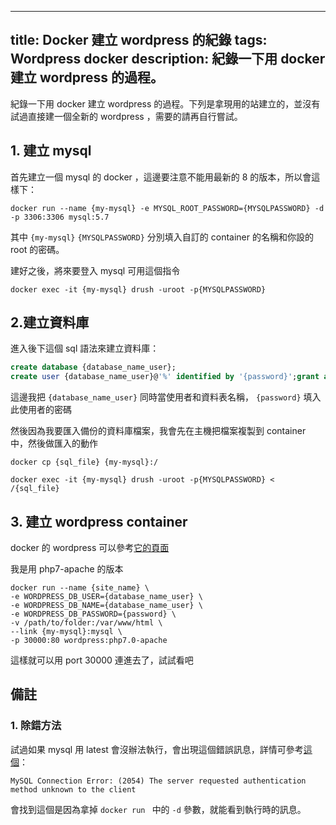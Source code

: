 
---
title: Docker 建立 wordpress 的紀錄
tags: Wordpress docker
description: 紀錄一下用 docker 建立 wordpress 的過程。
---

紀錄一下用 docker 建立 wordpress 的過程。下列是拿現用的站建立的，並沒有試過直接建一個全新的 wordpress ，需要的請再自行嘗試。

## 1. 建立 mysql 

首先建立一個 mysql 的 docker ，這邊要注意不能用最新的 8 的版本，所以會這樣下：

```
docker run --name {my-mysql} -e MYSQL_ROOT_PASSWORD={MYSQLPASSWORD} -d -p 3306:3306 mysql:5.7
```

其中 `{my-mysql}` `{MYSQLPASSWORD}` 分別填入自訂的 container 的名稱和你設的 root 的密碼。

建好之後，將來要登入 mysql 可用這個指令

```
docker exec -it {my-mysql} drush -uroot -p{MYSQLPASSWORD}
```

## 2.建立資料庫

進入後下這個 sql 語法來建立資料庫：

```sql
create database {database_name_user};
create user {database_name_user}@'%' identified by '{password}';grant all privileges on {database_name_user}.* to  {database_name_user}@'%';
```

這邊我把 `{database_name_user}` 同時當使用者和資料表名稱， `{password}` 填入此使用者的密碼

然後因為我要匯入備份的資料庫檔案，我會先在主機把檔案複製到 container 中，然後做匯入的動作

```
docker cp {sql_file} {my-mysql}:/
```

```
docker exec -it {my-mysql} drush -uroot -p{MYSQLPASSWORD} < /{sql_file}
```

## 3. 建立 wordpress container

docker 的 wordpress 可以參考[它的頁面](https://hub.docker.com/_/wordpress/)

我是用 php7-apache 的版本

```
docker run --name {site_name} \
-e WORDPRESS_DB_USER={database_name_user} \
-e WORDPRESS_DB_NAME={database_name_user} \
-e WORDPRESS_DB_PASSWORD={password} \
-v /path/to/folder:/var/www/html \
--link {my-mysql}:mysql \
-p 30000:80 wordpress:php7.0-apache
```

這樣就可以用 port 30000 連進去了，試試看吧

## 備註

### 1. 除錯方法
試過如果 mysql 用 latest 會沒辦法執行，會出現這個錯誤訊息，詳情可參考[這個](https://github.com/docker-library/wordpress/issues/313)：

```
MySQL Connection Error: (2054) The server requested authentication method unknown to the client
```

會找到這個是因為拿掉 `docker run ` 中的 `-d` 參數，就能看到執行時的訊息。